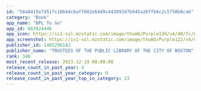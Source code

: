 ```yaml
---
id: "58a8415e7d51fc1864dcbaff802e64d9c443893d7b945a26ffb6c2c5750b0cab"
category: "Book"
app_name: "BPL To Go"
app_id: 663924446
app_icon: https://is1-ssl.mzstatic.com/image/thumb/Purple126/v4/d0/fc/6b/d0fc6b4a-2dcf-cf2f-1176-c198b4d07da6/AppIcon-1x_U007emarketing-0-8-0-85-220.png/1024x1024bb.png
app_screenshot: https://is1-ssl.mzstatic.com/image/thumb/Purple122/v4/d1/56/cc/d156cc99-9470-9963-2ad3-7c3959dcf3ca/6f56f1ae-26a9-40d4-9231-28c9577812ad_Simulator_Screen_Shot_-_iPhone_Xs_Max__U0028Apps_screenshots_U0029_-_2021-09-17_at_14.04.33.png/1242x2688bb.png
publisher_id: 1485296142
publisher_name: "TRUSTEES OF THE PUBLIC LIBRARY OF THE CITY OF BOSTON"
rank: 340
most_recent_release: 2023-12-19 00:00:00
release_count_in_past_year: 4
release_count_in_past_year_category: 9
release_count_in_past_year_top_in_category: 23
---
```


